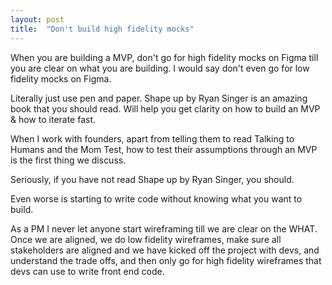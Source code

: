 ```yaml
---
layout: post
title:  "Don't build high fidelity mocks"
---
```


When you are building a MVP, don't go for high fidelity mocks on Figma till you are clear on what you are building. I would say don't even go for low fidelity mocks on Figma.

Literally just use pen and paper. Shape up by Ryan Singer is an amazing book that you should read. Will help you get clarity on how to build an MVP & how to iterate fast.

When I work with founders, apart from telling them to read Talking to Humans and the Mom Test, how to test their assumptions through an MVP is the first thing we discuss.

Seriously, if you have not read Shape up by Ryan Singer, you should.

Even worse is starting to write code without knowing what you want to build.

As a PM I never let anyone start wireframing till we are clear on the WHAT. Once we are aligned, we do low fidelity wireframes, make sure all stakeholders are aligned and we have kicked off the project with devs, and understand the trade offs, and then only go for high fidelity wireframes that devs can use to write front end code.

